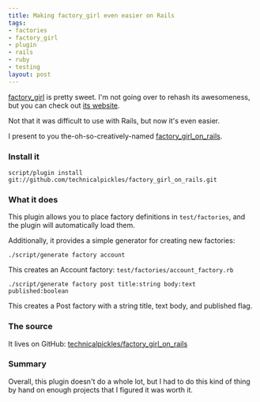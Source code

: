 ```yaml
--- 
title: Making factory_girl even easier on Rails
tags: 
- factories
- factory_girl
- plugin
- rails
- ruby
- testing
layout: post
---
```

[factory\_girl](http://thoughtbot.com/projects/factory_girl) is pretty sweet. I'm not going over to rehash its awesomeness, but you can check out [its website](http://thoughtbot.com/projects/factory_girl).

Not that it was difficult to use with Rails, but now it's even easier.

I present to you the-oh-so-creatively-named [factory\_girl\_on\_rails](http://github.com/technicalpickles/factory_girl_on_rails/tree/master).

### Install it

    script/plugin install git://github.com/technicalpickles/factory_girl_on_rails.git

### What it does

This plugin allows you to place factory definitions in `test/factories`, and the plugin will automatically load them.

Additionally, it provides a simple generator for creating new factories:

    ./script/generate factory account

This creates an Account factory: `test/factories/account_factory.rb`

    ./script/generate factory post title:string body:text published:boolean

This creates a Post factory with a string title, text body, and published flag.

### The source

It lives on GitHub: [technicalpickles/factory\_girl\_on\_rails](http://github.com/technicalpickles/factory_girl_on_rails/tree/master)

### Summary

Overall, this plugin doesn't do a whole lot, but I had to do this kind of thing by hand on enough projects that I figured it was worth it.
